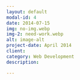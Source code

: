 ```yaml
---
layout: default
modal-id: 4
date: 2014-07-15
img: no-img.webp
img-2: need-work.webp
alt: image-alt
project-date: April 2014
client:
category: Web Development
description:

---
```

